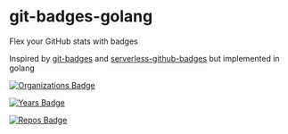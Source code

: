 # git-badges-golang

Flex your GitHub stats with badges

Inspired by [git-badges](https://github.com/puf17640/git-badges) and [serverless-github-badges](https://github.com/STRRL/serverless-github-badges) but implemented in golang

[![Organizations Badge](http://129.80.135.121:8080/organizations?username=dtemir&style=for-the-badge&logo=github&color=yellow)](http://129.80.135.121:8080/organizations?username=dtemir&style=for-the-badge&logo=github&color=yellow)

[![Years Badge](http://129.80.135.121:8080/years?username=dtemir&style=for-the-badge&logo=github&color=yellow)](http://129.80.135.121:8080/years?username=dtemir&style=for-the-badge&logo=github&color=yellow)

[![Repos Badge](http://129.80.135.121:8080/repos?username=dtemir&style=for-the-badge&logo=github&color=yellow)](http://129.80.135.121:8080/repos?username=dtemir&style=for-the-badge&logo=github&color=yellow)